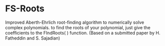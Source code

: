 # FS-Roots
Improved Aberth-Ehrlich root-finding algorithm to numerically solve complex polynomials. to find the roots of your polynomial, just give the coefficients to the FIndRoots( ) function. (Based on a submitted paper by H. Fatheddin and S. Sajadian)
